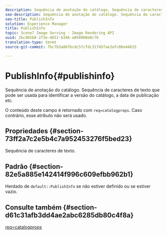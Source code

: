```yaml
---
description: Sequência de anotação do catálogo. Sequência de caracteres de texto que pode ser usada para identificar a versão do catálogo, a data de publicação etc.
seo-description: Sequência de anotação do catálogo. Sequência de caracteres de texto que pode ser usada para identificar a versão do catálogo, a data de publicação etc.
seo-title: PublishInfo
solution: Experience Manager
title: PublishInfo
topic: Scene7 Image Serving - Image Rendering API
uuid: 2bcd65b8-2f3e-4652-b346-a850900e8c7b
translation-type: tm+mt
source-git-commit: 7bc7b3a86fbcdc57cfdc31745fae3afc06e44b15

---
```



# PublishInfo{#publishinfo}

Sequência de anotação do catálogo. Sequência de caracteres de texto que pode ser usada para identificar a versão do catálogo, a data de publicação etc.

O conteúdo deste campo é retornado com `req=catalogprops`. Caso contrário, esse atributo não será usado.

## Propriedades {#section-73ff2a7c2e5b4c7a952453276f5bed23}

Sequência de caracteres de texto.

## Padrão {#section-82e5a885e142414f996c609efbb962b1}

Herdado de `default::PublishInfo` se não estiver definido ou se estiver vazio.

## Consulte também {#section-d61c31afb3dd4ae2abc6285db80c4f8a}

[req=catalogprops](../../../../../is-api/http-ref/image-serving-api-ref/c-http-protocol-reference/c-command-reference/r-req/r-catalogprops.md#reference-d7f7438291dd44a1afb6963155625426)
